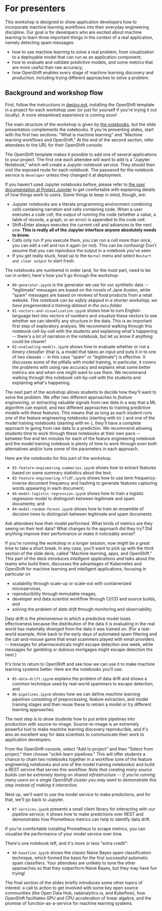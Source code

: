 # For presenters

This workshop is designed to show application developers how to incorporate machine learning workflows into their everyday engineering discipline.  Our goal is for developers who are excited about machine learning to learn three important things in the context of a real application, namely detecting spam messages:

- how to use machine learning to solve a real problem, from visualization to a deployable model that can run as an application component;
- how to evaluate and validate predictive models, and some metrics that are more useful than raw accuracy;
- how OpenShift enables every stage of machine learning discovery and production, including trying different approaches to solve a problem.

## Background and workshop flow

First, follow the instructions in [deploy.md](../deploy/deploy.md), installing the OpenShift template in a project for each workshop user (or just for yourself if you're trying it out locally).  A more streamlined experience is coming soon!

The main structure of the workshop is given by [the notebooks](../source), but the slide presentation complements the notebooks.  If you're presenting slides, start with the first two sections:  "What is machine learning" and "Machine learning workflows and OpenShift."  At the end of the second section, refer attendees to the URL for their OpenShift console.

The OpenShift template makes it possible to add one of several applications to your project.  The first one each attendee will want to add is a "Jupyter Notebook," which will create a Jupyter notebook service.  They should then visit the exposed route for each notebook.  The password for the notebook service is `developer` unless they changed it at deployment.  

If you haven't used Jupyter notebooks before, please refer to [the user documentation at Project Jupyter](https://jupyter-notebook.readthedocs.io/en/stable/notebook.html#notebook-user-interface) to get comfortable with explaining details of how things work to users.  Some things to keep in mind, though, are:

- Jupyter notebooks are a literate programming environment combining _cells_ containing narration and cells containing code.  When a user executes a code cell, the output of running the code (whether a value, a table of records, a graph, or an error) is appended to the code cell.
- Shift+Enter always executes the current cell and advances to the next one.  **This is really all of the Jupyter interface anyone absolutely needs to know.**
- Cells only run if you execute them, you can run a cell more than once, you can edit a cell and run it again (or not).  This can be confusing!  Don't assume that you can reproduce the output in a notebook you've seen 
- If you get really stuck, head up to the `Kernel` menu and select `Restart and clear output` to start fresh.

The notebooks are numbered in order (and, for the most part, need to be run in order); here's how you'll go through the workshop:

- `00-generator.ipynb` is the generator we use for our synthetic data -- "legitimate" messages are based on the novels of Jane Austen, while "spam" messages are based on reviews of food products from a retail website.  _This notebook can be safely skipped in a shorter workshop; we have pregenerated a training dataset in the `data` folder._
- `01-vectors-and-visualization.ipynb` shows how to turn English-language text into vectors of numbers and visualize these vectors to see whether we can identify any structure in the data.  This is an important first step of exploratory analysis.  We recommend walking through this notebook cell-by-cell with the students and explaining what's happening -- there's a lot of narration in the notebook, but let us know if anything could be clearer!
- `02-evaluating-models.ipynb` shows how to evaluate whether or not a _binary classifier_ (that is, a model that takes an input and puts it in to one of two classes -- in this case "spam" or "legitimate") is effective.  It discusses some of the pitfalls with model training, in particular, it covers the problems with using raw accuracy and explains what some better metrics are and when one might want to use them.  We recommend walking through this notebook cell-by-cell with the students and explaining what's happening.

The next part of the workshop allows students to decide how they'll want to solve the problem.  We offer two different approaches to _feature engineering_, or extracting valuable signals from raw data in a way that a ML algorithm can exploit, and two different approaches to training predictive models with these features.  This means that as long as each student runs one of the feature engineering notebooks (starting with `03-`) and one of the model training notebooks (starting with `04-`), they'll have a complete approach to going from raw data to a prediction.  We recommend allowing students time to work through these notebooks at their own pace -- between five and ten minutes for each of the feature engineering notebook and the model training notebook is plenty of time to work through even both alternatives and/or tune some of the parameters in each approach.

Here are the notebooks for this part of the workshop:

- `03-feature-engineering-summaries.ipynb` shows how to extract features based on some summary statistics about the text;
- `03-feature-engineering-tfidf.ipynb` shows how to use term frequency-inverse document frequency and hashing to generate features capturing words appearing in each document;
- `04-model-logistic-regression.ipynb` shows how to train a logistic regression model to distinguish between legitimate and spam documents; and
- `04-model-random-forest.ipynb` shows how to train an ensemble of decision trees to distinguish between legitimate and spam documents.

Ask attendees how their model performed.  What kinds of metrics are they seeing on their test data?  What changes to the approach did they try?  Did anything improve their performance or make it noticeably worse?

If you're running the workshop in a longer session, now might be a great time to take a short break.  In any case, you'll want to pick up with the third section of the slide deck, called "Machine learning, apps, and OpenShift."  This part of the deck introduces _intelligent applications_ and talks about the teams who build them, discusses the advantages of Kubernetes and OpenShift for machine learning and intelligent applications, focusing in particular on

- scalability through scale-up or scale-out with containerized microservices,
- reproducibility through immutable images,
- developer and data scientist workflow through CI/CD and source builds, and
- solving the problem of _data drift_ through monitoring and observability.

Data drift is the phenomenon in which a predictive model loses effectiveness because the distribution of the data it is evaluating in the real world has materially diverged from the data it was trained on.  (For a real-world example, think back to the early days of automated spam filtering and the cat-and-mouse game that email scammers played with email providers -- messages for pharmaceuticals might escape detection one week, while messages for gambling or dubious mortgages might escape detection the next.)

It's time to return to OpenShift and see how we can use it to make machine learning systems better.  Here are the notebooks you'll use:

- `05-data-drift.ipynb` explains the problem of data drift and shows a common technique used by real-world spammers to escape detection, and
- `06-pipelines.ipynb` shows how we can define _machine learning pipelines_ consisting of preprocessing, feature extraction, and model training stages and then reuse these to retrain a model or try different learning approaches.

The next step is to show students how to put entire pipelines into production with source-to-image.  Source-to-image is an extremely powerful tool to make machine learning discovery reproducible, and it's also an excellent way for data scientists to communicate their work to application developers.

From the OpenShift console, select "Add to project" and then "Select from project," then choose "scikit-learn pipelines."  This will offer students a chance to chain two notebooks together in a workflow (one of the feature engineering notebooks and one of the model training notebooks) and build a REST service that serves this workflow.  _Note that creating many source builds can be extremely taxing on shared infrastructure -- if you're running many users on a single OpenShift cluster you may want to demonstrate this step instead of making it interactive._  

Next up, we'll want to use the model service to make predictions, and for that, we'll go back to Jupyter.

- `07-services.ipynb` presents a small client library for interacting with our pipeline service; it shows how to make predictions over REST and demonstrates how Prometheus metrics can help to identify data drift.

If you're comfortable installing Prometheus to scrape metrics, you can visualize the performance of your model service over time.

There's one notebook left, and it's more or less "extra credit":

- `99-baseline.ipynb` shows the classic Naive Bayes spam classification technique, which formed the basis for the first successful automatic spam classifiers.  Your attendees are unlikely to tune the other approaches so that they outperform Naive Bayes, but they may have fun trying!

The final section of the slides briefly introduces some other topics of interest:  a call to action to get involved with some key open source communities (the Open Data Hub, radanalytics.io, and Kubeflow), how OpenShift facilitates GPU and CPU acceleration of linear algebra, and the promise of function-as-a-service for machine learning systems.  